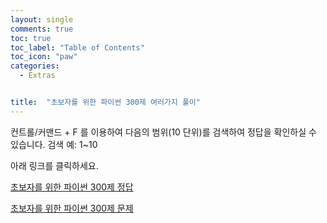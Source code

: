 ```yaml
---
layout: single
comments: true
toc: true
toc_label: "Table of Contents"
toc_icon: "paw"
categories:
  - Extras


title:  "초보자를 위한 파이썬 300제 여러가지 풀이"
---
```




컨트롤/커맨드 + F 를 이용하여 다음의 범위(10 단위)를 검색하여 정답을 확인하실 수 있습니다. 검색 예: 1~10   

아래 링크를 클릭하세요.    

[초보자를 위한 파이썬 300제 정답](https://github.com/HakeoungLee/Python-Study/blob/default/%EC%B4%88%EB%B3%B4%EC%9E%90%EB%A5%BC_%EC%9C%84%ED%95%9C_%ED%8C%8C%EC%9D%B4%EC%8D%AC_300%EC%A0%9C_%ED%92%80%EC%9D%B4_(1_300%EB%B2%88).ipynb)   

[초보자를 위한 파이썬 300제 문제](https://wikidocs.net/book/922)
